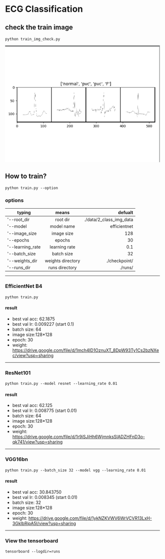 # ECG Classification
## check the train image

    python train_img_check.py
![train image](./check_train_img.png)

## How to train?
    python train.py --option

### options
|typing|means|defualt|
|---|:---:|---:|
|'--root_dir|root dir|./data/2_class_img_data|
|'--model|model name|efficientnet|
|'--image_size|image size|128|
|'--epochs|epochs|30|
|'--learning_rate|learning rate|0.1|
|'--batch_size|batch size|32|
|'--weights_dir|weights directory|./checkpoint/|
|'--runs_dir|runs directory|./runs/|
---
### EfficientNet B4
    python train.py
#### result
- best val acc: 62.1875
- best val lr: 0.009227 (start 0.1)
- batch size: 64
- image size:128*128
- epoch: 30
- weight: https://drive.google.com/file/d/1mch4ID1OznuXT_8DpW93Ty1Cs2bzNXec/view?usp=sharing
---
### ResNet101
    python train.py --model resnet --learning_rate 0.01
#### result
- best val acc: 62.125
- best val lr: 0.008775 (start 0.01)
- batch size: 64
- image size:128*128
- epoch: 30
- weight: https://drive.google.com/file/d/1r9iSJiHh6WjmnksSlADZHFnD3o-qk741/view?usp=sharing
---
### VGG16bn
    python train.py --batch_size 32 --model vgg --learning_rate 0.01 
#### result
- best val acc: 30.843750
- best val lr: 0.008345 (start 0.01)
- batch size: 32
- image size:128*128
- epoch: 30
- weight: https://drive.google.com/file/d/1ykNZKVWV6WrVCVR13LxH-3GkIbRipA5I/view?usp=sharing
---
### View the tensorboard
    tensorboard --logdir=runs
